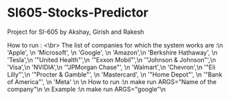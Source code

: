 # SI605-Stocks-Predictor
 Project for SI-605 by Akshay, Girish and Rakesh

How to run : <\br>
The list of companies for which the system works are :\n
             'Apple', \n
             'Microsoft', \n
             'Google', \n
             'Amazon',\n
             'Berkshire Hathaway', \n
             'Tesla',\n
             '\"United Health\"',\n
             '"Exxon Mobil"',\n
             '\"Johnson & Johnson\"',\n
             'Visa',\n
             'NVIDIA',\n
             '\"JPMorgan Chase\"', \n
             'Walmart',\n
             'Chevron',\n
             '\"Eli Lilly\"',\n
             '\"Procter & Gamble\"', \n
             'Mastercard', \n
             '\"Home Depot\"', \n
             '\"Bank of America\"', \n
             'Meta' \n
             \n
How to run :\n
make run ARGS="Name of the company"\n
\n
Example :\n
make run ARGS="google"\n
